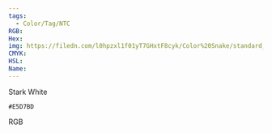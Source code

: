 ```yaml
---
tags:
  - Color/Tag/NTC
RGB:
Hex:
img: https://filedn.com/l0hpzxl1f01yT7GHxtF8cyk/Color%20Snake/standard_csv_to_svg//E5D7BD.svg
CMYK:
HSL:
Name:
---
```

Stark White
```palette
#E5D7BD
```
RGB
